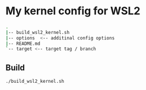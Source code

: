 # My kernel config for WSL2

```sh
.
|-- build_wsl2_kernel.sh
|-- options  <-- additinal config options
|-- README.md
`-- target <-- target tag / branch
````

## Build

```sh
./build_wsl2_kernel.sh
```
